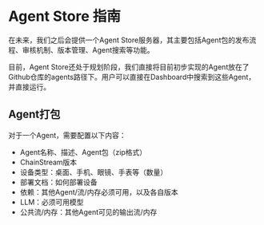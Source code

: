 # Agent Store 指南

在未来，我们之后会提供一个Agent Store服务器，其主要包括Agent包的发布流程、审核机制、版本管理、Agent搜索等功能。

目前，Agent Store还处于规划阶段，我们直接将目前初步实现的Agent放在了Github仓库的agents路径下。用户可以直接在Dashboard中搜索到这些Agent，并直接运行。

## Agent打包

对于一个Agent，需要配置以下内容：

- Agent名称、描述、Agent包（zip格式）
- ChainStream版本
- 设备类型：桌面、手机、眼镜、手表等（数量）
- 部署文档：如何部署设备
- 依赖：其他Agent/流/内存必须可用，以及各自版本
- LLM：必须可用模型
- 公共流/内存：其他Agent可见的输出流/内存


